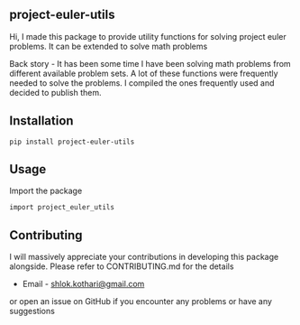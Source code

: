## project-euler-utils

Hi, I made this package to provide utility functions for solving project euler problems. It can be extended to solve math problems

Back story - It has been some time I have been solving math problems from different available problem sets. 
A lot of these functions were frequently needed to solve the problems. I compiled the ones frequently used and decided to publish them. 


## Installation

```
pip install project-euler-utils
```

## Usage

Import the package

```
import project_euler_utils
```

## Contributing

I will massively appreciate your contributions in developing this package alongside.
Please refer to CONTRIBUTING.md for the details


- Email - shlok.kothari@gmail.com

or open an issue on GitHub if you encounter any problems or have any suggestions
